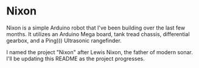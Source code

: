 Nixon
=====

Nixon is a simple Arduino robot that I've been building over the last few months. It utilizes an Arduino Mega board, tank tread chassis, differential gearbox, and a Ping))) Ultrasonic rangefinder.

I named the project "Nixon" after Lewis Nixon, the father of modern sonar. I'll be updating this README as the project progresses.
